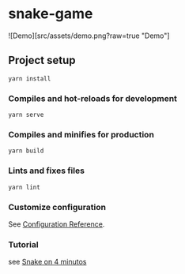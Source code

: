 # snake-game

![Demo][src/assets/demo.png?raw=true "Demo"]

## Project setup
```
yarn install
```

### Compiles and hot-reloads for development
```
yarn serve
```

### Compiles and minifies for production
```
yarn build
```

### Lints and fixes files
```
yarn lint
```

### Customize configuration
See [Configuration Reference](https://cli.vuejs.org/config/).


### Tutorial
see [Snake on 4 minutos](https://medium.com/@rasso92/creando-el-juego-de-snake-en-4-minutos-con-vue-js-12900cdab2e4)
